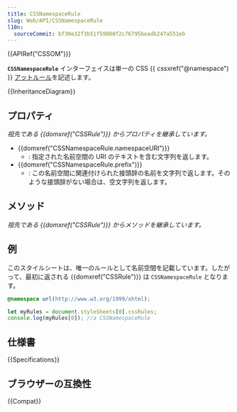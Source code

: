```yaml
---
title: CSSNamespaceRule
slug: Web/API/CSSNamespaceRule
l10n:
  sourceCommit: bf30e32f3b51f59080f2c76795beadb247a551eb
---
```


{{APIRef("CSSOM")}}

**`CSSNamespaceRule`** インターフェイスは単一の CSS {{ cssxref("@namespace") }} [アットルール](/ja/docs/Web/CSS/At-rule)を記述します。

{{InheritanceDiagram}}

## プロパティ

_祖先である {{domxref("CSSRule")}} からプロパティを継承しています。_

- {{domxref("CSSNamespaceRule.namespaceURI")}}
  - : 指定された名前空間の URI のテキストを含む文字列を返します。
- {{domxref("CSSNamespaceRule.prefix")}}
  - : この名前空間に関連付けられた接頭辞の名前を文字列で返します。そのような接頭辞がない場合は、空文字列を返します。

## メソッド

_祖先である {{domxref("CSSRule")}} からメソッドを継承しています。_

## 例

このスタイルシートは、唯一のルールとして名前空間を記載しています。したがって、最初に返される {{domxref("CSSRule")}} は `CSSNamespaceRule` となります。

```css
@namespace url(http://www.w3.org/1999/xhtml);
```

```js
let myRules = document.styleSheets[0].cssRules;
console.log(myRules[0]); //a CSSNamespaceRule
```

## 仕様書

{{Specifications}}

## ブラウザーの互換性

{{Compat}}

